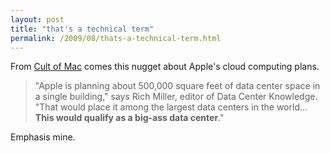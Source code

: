 ```yaml
---
layout: post
title: "that's a technical term"
permalink: /2009/08/thats-a-technical-term.html
---
```


From [Cult of Mac](http://www.cultofmac.com/interview-apples-gigantic-new-data-center-hints-at-cloud-computing/14680) comes this nugget about Apple's cloud computing plans.

> "Apple is planning about 500,000 square feet of data center space in a single building," says Rich Miller, editor of Data Center Knowledge. "That would place it among the largest data centers in the world... **This would qualify as a big-ass data center**."

Emphasis mine.